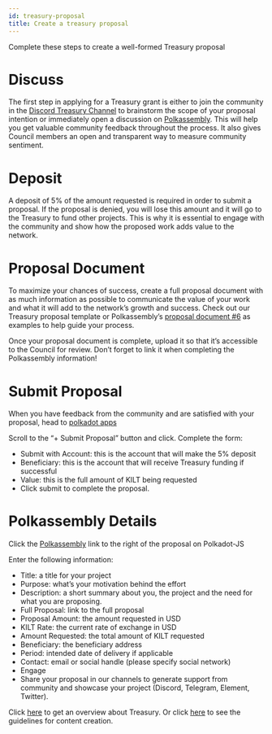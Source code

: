 ```yaml
---
id: treasury-proposal
title: Create a treasury proposal
---
```


Complete these steps to create a well-formed Treasury proposal

# Discuss

The first step in applying for a Treasury grant is either to join the community in the [Discord Treasury Channel](https://discord.gg/nUpqDfQ6kJ) to brainstorm the scope of your proposal intention or immediately open a discussion on [Polkassembly](https://kilt.polkassembly.network/discussions). 
This will help you get valuable community feedback throughout the process.
It also gives Council members an open and transparent way to measure community sentiment.  

# Deposit

A deposit of 5% of the amount requested is required in order to submit a proposal.
If the proposal is denied, you will lose this amount and it will go to the Treasury to fund other projects.
This is why it is essential to engage with the community and show how the proposed work adds value to the network. 

# Proposal Document

To maximize your chances of success, create a full proposal document with as much information as possible to communicate the value of your work and what it will add to the network’s growth and success.
Check out our Treasury proposal template or Polkassembly’s [proposal document #6](https://docs.google.com/document/d/1NilDtFljCc6boyHkz2o2kGyFNhR6hVQSGzz7J0Xhwco/edit) as examples to help guide your process.

Once your proposal document is complete, upload it so that it’s accessible to the Council for review.
Don’t forget to link it when completing the Polkassembly information! 

# Submit Proposal

When you have feedback from the community and are satisfied with your proposal, head to [polkadot apps](https://polkadot.js.org/apps/?rpc=wss://spiritnet.api.onfinality.io/public-ws#/treasury)

Scroll to  the “+ Submit Proposal” button and click.
Complete the form:

* Submit with Account: this is the account that will make the 5% deposit 
* Beneficiary: this is the account that will receive Treasury funding if successful 
* Value: this is the full amount of KILT being requested
* Click submit to complete the proposal.

# Polkassembly Details

Click the [Polkassembly](https://kilt.polkassembly.network/discussions) link to the right of the proposal on Polkadot-JS

Enter the following information:

* Title: a title for your project
* Purpose: what’s your motivation behind the effort
* Description: a short summary about you, the project and the need for what you are proposing.
* Full Proposal: link to the full proposal
* Proposal Amount: the amount requested in USD
* KILT Rate: the current rate of exchange in USD
* Amount Requested: the total amount of KILT requested
* Beneficiary: the beneficiary address
* Period: intended date of delivery if applicable
* Contact: email or social handle (please specify social network)
* Engage
* Share your proposal in our channels to generate support from community and showcase your project (Discord, Telegram, Element, Twitter).

Click [here](https://www.kilt.io/treasury/overview/) to get an overview about Treasury.
Or click [here](https://www.kilt.io/treasury/content-creation/) to see the guidelines for content creation.